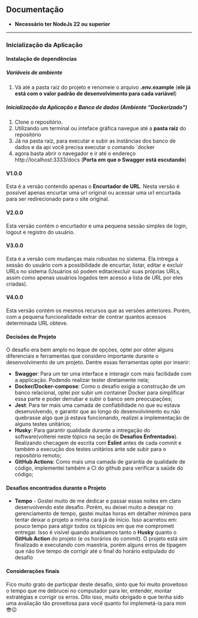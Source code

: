 <!-- # Programming Challenge -->

## Documentação

- **Necessário ter NodeJs 22 ou superior**

---

### Inicialização da Aplicação

#### Instalação de dependências

##### Variáveis de ambiente

1. Vá até a pasta raiz do projeto e renomeie o arquivo **.env.example** (**ele já está com o valor padrão de desenvolvimento para cada variável**)

##### Inicialização da Aplicação e Banco de dados **(Ambiente "Dockerizado")**

1. Clone o repositório.
1. Utilizando um terminal ou inteface gráfica navegue até a **pasta raiz** do repositório
1. Já na pasta raiz, para executar e subir as instâncias dos banco de dados e da api você precisa executar o comando `docker
1. agora basta abrir o navegador e ir até o endereço http://localhost:3333/docs (**Porta em que o Swagger está escutando**)

#### V1.0.0

Esta é a versão contendo apenas o **Encurtador de URL**. Nesta versão é possível apenas encurtar uma url original ou acessar uma url encurtada para ser redirecionado para o site original.

#### V2.0.0

Esta versão contém o encurtador e uma pequena sessão simples de login, logout e registro do usuário.

#### V3.0.0

Esta é a versão com mudanças mais robustas no sistema. Ela intrega a sessão do usuário com a possibilidade de encurtar, listar, editar e excluir URLs no sistema (Usuários só podem editar/excluir suas próprias URLs, assim como apenas usuários logados tem acesso a lista de URL por eles criadas).

#### V4.0.0

Esta versão contém os mesmos recursos que as versões anteriores. Porém, com a pequena funcionalidade extrar de contrar quantos acessos determinada URL obteve.

#### Decisões de Projeto

O desafio era bem amplo no leque de opções, optei por obter alguns diferenciais e ferramentas que considero importante durante o desenvolvimento de um projeto. Dentre essas ferramentas optei por inserir:

- **Swagger**: Para um ter uma interface e interagir com mais facilidade com a applicação. Podendo realizar tester diretamente nela;
- **Docker/Docker-compose**: Como o desafio exigia a construção de um banco relacional, optei por subir um container Docker para simplificar essa parte e poder derrubar e subir o banco sem preocupações;
- **Jest**: Para ter mais uma camada de confiabilidade no que eu estava desenvolvendo, e garantir que ao longo do desenvolvimento eu não quebrasse algo que já estava funcionando, realizei a implementação de alguns testes unitários;
- **Husky**: Para garantir qualidade durante a intregação do software(volterei neste tópico na seção de **Desafios Enfrentados**). Realizando checagem de escrita com **Eslint** antes de cada commit e também a execução dos testes unitários ante sde subir para o repositório remoto;
- **GitHub Actions**: Como mais uma camada de garantia de qualidade de código, implementei também a CI do github para verificar a saúde do código;

#### Desafios encontrados durante o Projeto

- **Tempo** - Gostei muito de me dedicar e passar essas noites em claro desenvolvendo este desafio. Porém, eu deixei muito a desejar no gerenciamento de tempo, gastei muitas horas em detalher mínimos para tentar deixar o projeto a minha cara já de início. Isso acarretou em: pouco tempo para atigir todos os tópicos em que me comprometi entregar. Isso é visível quando analisamos tanto o **Husky** quanto o **GitHub Action** do projeto (e os horários do commit). O projeto está sim finalizado e executando com maestria, porém alguns erros de tipagem que não tive tempo de corrigir até o final do horário estipulado do desafio

#### Considerações finais

Fico muito grato de participar deste desafio, sinto que foi muito proveitoso o tempo que me debrucei no computador para ler, entender, montar estratégias e corrigir os erros. Dito isso, muito obrigado e que tenha sido uma avaliação tão proveitosa para você quanto foi implemetá-la para mim 😎😉
